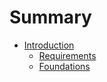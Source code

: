 # Summary

* [Introduction](README.md)
  * [Requirements](01-intro/01-requirements.md)
  * [Foundations](01-intro/02-foundations.md)